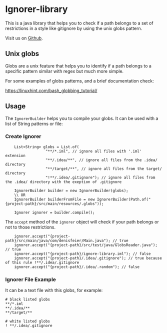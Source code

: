 # Ignorer-library

This is a java library that helps you to check if a path belongs to a set of restrictions in a style like gitignore by
using the unix globs pattern.

Visit us on [Github](https://github.com/dxworks/ignorer-library).

## Unix globs

Globs are a unix feature that helps you to identify if a path belongs to a specific pattern similar with regex but much
more simple.

For some examples of globs patterns, and a brief documentation check:

https://linuxhint.com/bash_globbing_tutorial/

## Usage

The `IgnorerBuilder` helps you to compile your globs. It can be used with a list of String patterns or file:

### Create Ignorer

```
    List<String> globs = List.of(
                  "**/*.iml", // ignore all files with '.iml' extension
                  "**/.idea/**", // ignore all files from the .idea/ directory
                  "**/target/**", // ignore all files from the target/ directory
                  "!**/.idea/.gitignore"); // ignore all files from the .idea/ directory with the exeption of .gitignore

    IgnorerBuilder builder = new IgnorerBuilder(globs); 
    \\ OR
    IgnorerBuilder builderFromFile = new IgnorerBuilder(Path.of("{project-path}/src/main/resources/.globs"));     

    Ignorer ignorer = builder.compile();
```

The `accept` method of the `ignorer` object will check if your path belongs or not to those restrictions.

```
    ignorer.accept("{project-path}/src/main/java/com/denisfeier/Main.java"); // true
    ignorer.accept("{project-path}/src/test/java/GlobsReader.java"); // true
    ignorer.accept("{project-path}/ignore-library.iml"); // false
    ignorer.accept("{project-path}/.idea/.gitignore"); // true because of this rule !**/.idea/.gitignore
    ignorer.accept("{project-path}/.idea/.random"); // false
```

### Ignorer File Example

It can be a text file with this globs, for example:

```
# black listed globs
**/*.iml
**/.idea/**
**/target/**

# white listed globs
! **/.idea/.gitignore
```
